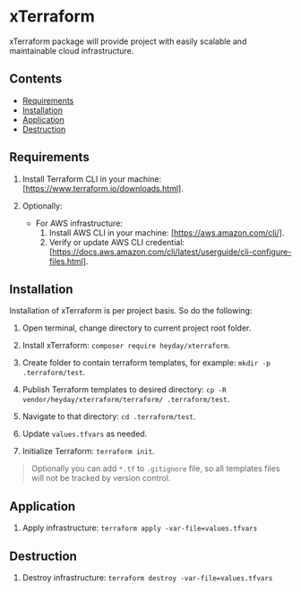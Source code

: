 # xTerraform

xTerraform package will provide project with easily scalable and maintainable cloud infrastructure.

## Contents

- [Requirements](#requirements)
- [Installation](#installation)
- [Application](#application)
- [Destruction](#destruction)

## Requirements

1. Install Terraform CLI in your machine: [https://www.terraform.io/downloads.html].

2. Optionally: 
    - For AWS infrastructure:
        1. Install AWS CLI in your machine: [https://aws.amazon.com/cli/].
        2. Verify or update AWS CLI credential: [https://docs.aws.amazon.com/cli/latest/userguide/cli-configure-files.html].

## Installation

Installation of xTerraform is per project basis. So do the following:

1. Open terminal, change directory to current project root folder.

2. Install xTerraform: `composer require heyday/xterraform`.

3. Create folder to contain terraform templates, for example: `mkdir -p .terraform/test`.

4. Publish Terraform templates to desired directory: `cp -R vendor/heyday/xterraform/terraform/ .terraform/test`.

5. Navigate to that directory: `cd .terraform/test`.

6. Update `values.tfvars` as needed.

7. Initialize Terraform: `terraform init`.

> Optionally you can add `*.tf` to `.gitignore` file, so all templates files will not be tracked by version control.

## Application

1. Apply infrastructure: `terraform apply -var-file=values.tfvars`

## Destruction

1. Destroy infrastructure: `terraform destroy -var-file=values.tfvars`